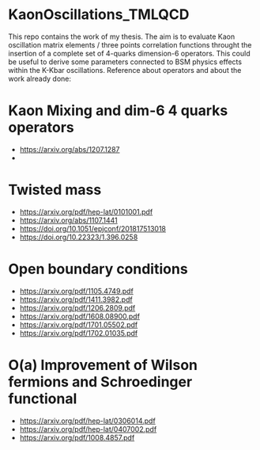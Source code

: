 # KaonOscillations_TMLQCD
This repo contains the work of my thesis. The aim is to evaluate Kaon oscillation matrix elements / three points correlation functions throught the insertion of a complete set of 4-quarks dimension-6 operators. This could be useful to derive some parameters connected to BSM physics effects within the K-Kbar oscillations. Reference about operators and about the work already done:

# Kaon Mixing and dim-6 4 quarks operators
- https://arxiv.org/abs/1207.1287
- 

# Twisted mass
- https://arxiv.org/pdf/hep-lat/0101001.pdf
- https://arxiv.org/abs/1107.1441
- https://doi.org/10.1051/epjconf/201817513018
- https://doi.org/10.22323/1.396.0258

# Open boundary conditions
- https://arxiv.org/pdf/1105.4749.pdf
- https://arxiv.org/pdf/1411.3982.pdf
- https://arxiv.org/pdf/1206.2809.pdf
- https://arxiv.org/pdf/1608.08900.pdf
- https://arxiv.org/pdf/1701.05502.pdf
- https://arxiv.org/pdf/1702.01035.pdf

# O(a) Improvement of Wilson fermions and Schroedinger functional
- https://arxiv.org/pdf/hep-lat/0306014.pdf
- https://arxiv.org/pdf/hep-lat/0407002.pdf
- https://arxiv.org/pdf/1008.4857.pdf
